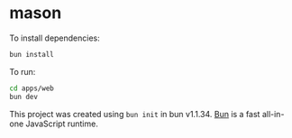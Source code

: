 # mason

To install dependencies:

```bash
bun install
```

To run:

```bash
cd apps/web
bun dev
```

This project was created using `bun init` in bun v1.1.34. [Bun](https://bun.sh) is a fast all-in-one JavaScript runtime.
